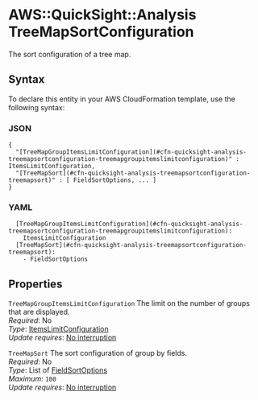 # AWS::QuickSight::Analysis TreeMapSortConfiguration<a name="aws-properties-quicksight-analysis-treemapsortconfiguration"></a>

The sort configuration of a tree map\.

## Syntax<a name="aws-properties-quicksight-analysis-treemapsortconfiguration-syntax"></a>

To declare this entity in your AWS CloudFormation template, use the following syntax:

### JSON<a name="aws-properties-quicksight-analysis-treemapsortconfiguration-syntax.json"></a>

```
{
  "[TreeMapGroupItemsLimitConfiguration](#cfn-quicksight-analysis-treemapsortconfiguration-treemapgroupitemslimitconfiguration)" : ItemsLimitConfiguration,
  "[TreeMapSort](#cfn-quicksight-analysis-treemapsortconfiguration-treemapsort)" : [ FieldSortOptions, ... ]
}
```

### YAML<a name="aws-properties-quicksight-analysis-treemapsortconfiguration-syntax.yaml"></a>

```
  [TreeMapGroupItemsLimitConfiguration](#cfn-quicksight-analysis-treemapsortconfiguration-treemapgroupitemslimitconfiguration):
    ItemsLimitConfiguration
  [TreeMapSort](#cfn-quicksight-analysis-treemapsortconfiguration-treemapsort):
    - FieldSortOptions
```

## Properties<a name="aws-properties-quicksight-analysis-treemapsortconfiguration-properties"></a>

`TreeMapGroupItemsLimitConfiguration` <a name="cfn-quicksight-analysis-treemapsortconfiguration-treemapgroupitemslimitconfiguration"></a>
The limit on the number of groups that are displayed\.  
_Required_: No  
_Type_: [ItemsLimitConfiguration](aws-properties-quicksight-analysis-itemslimitconfiguration.md)  
_Update requires_: [No interruption](https://docs.aws.amazon.com/AWSCloudFormation/latest/UserGuide/using-cfn-updating-stacks-update-behaviors.html#update-no-interrupt)

`TreeMapSort` <a name="cfn-quicksight-analysis-treemapsortconfiguration-treemapsort"></a>
The sort configuration of group by fields\.  
_Required_: No  
_Type_: List of [FieldSortOptions](aws-properties-quicksight-analysis-fieldsortoptions.md)  
_Maximum_: `100`  
_Update requires_: [No interruption](https://docs.aws.amazon.com/AWSCloudFormation/latest/UserGuide/using-cfn-updating-stacks-update-behaviors.html#update-no-interrupt)
